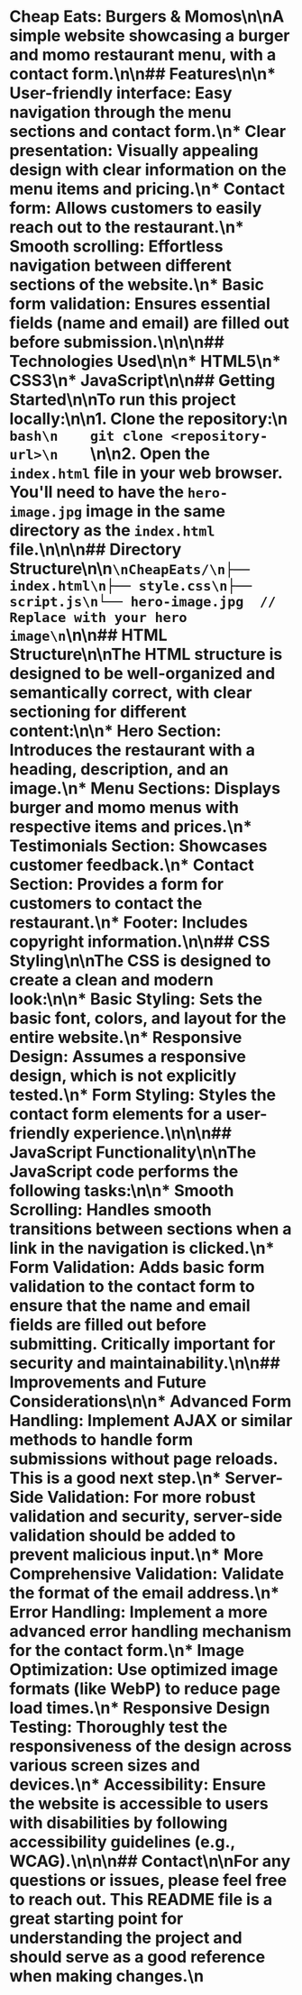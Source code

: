 # Cheap Eats: Burgers & Momos\n\nA simple website showcasing a burger and momo restaurant menu, with a contact form.\n\n## Features\n\n*   **User-friendly interface:**  Easy navigation through the menu sections and contact form.\n*   **Clear presentation:**  Visually appealing design with clear information on the menu items and pricing.\n*   **Contact form:** Allows customers to easily reach out to the restaurant.\n*   **Smooth scrolling:**  Effortless navigation between different sections of the website.\n*   **Basic form validation:** Ensures essential fields (name and email) are filled out before submission.\n\n\n## Technologies Used\n\n*   HTML5\n*   CSS3\n*   JavaScript\n\n## Getting Started\n\nTo run this project locally:\n\n1.  **Clone the repository:**\n    ```bash\n    git clone <repository-url>\n    ```\n\n2.  **Open the `index.html` file** in your web browser.  You'll need to have the `hero-image.jpg` image in the same directory as the `index.html` file.\n\n\n## Directory Structure\n\n```\nCheapEats/\n├── index.html\n├── style.css\n├── script.js\n└── hero-image.jpg  // Replace with your hero image\n```\n\n## HTML Structure\n\nThe HTML structure is designed to be well-organized and semantically correct, with clear sectioning for different content:\n\n*   **Hero Section:** Introduces the restaurant with a heading, description, and an image.\n*   **Menu Sections:** Displays burger and momo menus with respective items and prices.\n*   **Testimonials Section:** Showcases customer feedback.\n*   **Contact Section:** Provides a form for customers to contact the restaurant.\n*   **Footer:** Includes copyright information.\n\n## CSS Styling\n\nThe CSS is designed to create a clean and modern look:\n\n*   **Basic Styling:**  Sets the basic font, colors, and layout for the entire website.\n*   **Responsive Design:**  Assumes a responsive design, which is not explicitly tested.\n*   **Form Styling:** Styles the contact form elements for a user-friendly experience.\n\n\n## JavaScript Functionality\n\nThe JavaScript code performs the following tasks:\n\n*   **Smooth Scrolling:**  Handles smooth transitions between sections when a link in the navigation is clicked.\n*   **Form Validation:**  Adds basic form validation to the contact form to ensure that the name and email fields are filled out before submitting.  Critically important for security and maintainability.\n\n## Improvements and Future Considerations\n\n*   **Advanced Form Handling:** Implement AJAX or similar methods to handle form submissions without page reloads. This is a good next step.\n*   **Server-Side Validation:**  For more robust validation and security, server-side validation should be added to prevent malicious input.\n*   **More Comprehensive Validation:**  Validate the format of the email address.\n*   **Error Handling:** Implement a more advanced error handling mechanism for the contact form.\n*   **Image Optimization:** Use optimized image formats (like WebP) to reduce page load times.\n*   **Responsive Design Testing:** Thoroughly test the responsiveness of the design across various screen sizes and devices.\n*   **Accessibility:** Ensure the website is accessible to users with disabilities by following accessibility guidelines (e.g., WCAG).\n\n\n## Contact\n\nFor any questions or issues, please feel free to reach out.  This README file is a great starting point for understanding the project and should serve as a good reference when making changes.\n
